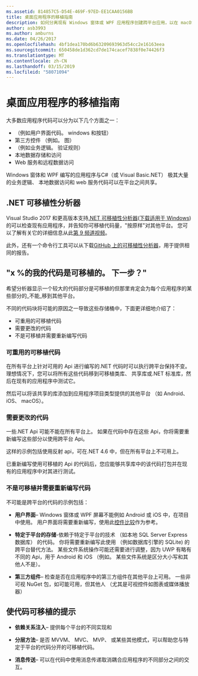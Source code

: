 ```yaml
---
ms.assetid: 814857C5-D54E-469F-97ED-EE1CAA0156BB
title: 桌面应用程序的移植指南
description: 如何分离现有 Windows 窗体或 WPF 应用程序创建跨平台应用，以在 macOS、 iOS、 Android 以及 UWP/Windows 10 上运行的简单说明。
author: asb3993
ms.author: amburns
ms.date: 04/26/2017
ms.openlocfilehash: 4bf1dea170bd6b63209693963d54cc2e16163eea
ms.sourcegitcommit: 650458de1d362cd7de174cacef7838f0e74426f3
ms.translationtype: MT
ms.contentlocale: zh-CN
ms.lasthandoff: 03/15/2019
ms.locfileid: "58071094"
---
```

# <a name="desktop-app-porting-guidance"></a>桌面应用程序的移植指南

大多数应用程序代码可以分为以下几个方面之一：

* （例如用户界面代码。 windows 和按钮）
* 第三方控件 （例如。 图）
* （例如业务逻辑。 验证规则）
* 本地数据存储和访问
* Web 服务和远程数据访问

Windows 窗体和 WPF 编写的应用程序与C#（或 Visual Basic.NET） 极其大量的业务逻辑、 本地数据访问和 web 服务代码可以在平台之间共享。

## <a name="net-portability-analyzer"></a>.NET 可移植性分析器

Visual Studio 2017 和更高版本支持[.NET 可移植性分析器](https://docs.microsoft.com/dotnet/articles/standard/portability-analyzer)([下载适用于 Windows](https://marketplace.visualstudio.com/items?itemName=ConnieYau.NETPortabilityAnalyzer)) 的可以检查现有应用程序，并告知你可移植代码量，"按原样"对其他平台。 您可以了解有关它的详细信息从此[第 9 频道视频](https://channel9.msdn.com/Blogs/Seth-Juarez/A-Brief-Look-at-the-NET-Portability-Analyzer)。

此外，还有一个命令行工具可以从下载[GitHub 上的可移植性分析器](https://github.com/Microsoft/dotnet-apiport)，用于提供相同的报告。

## <a name="x-of-my-code-is-portable-what-next"></a>"x %的我的代码是可移植的。 下一步？"

希望分析器显示一个较大的代码部分是可移植的但那里肯定会为每个应用程序的某些部分的_不能_移到其他平台。

不同的代码块将可能的原因之一导致这些存储桶中，下面更详细地介绍了：

* 可重用的可移植代码
* 需要更改的代码
* 不是可移植并需要重新编写代码

### <a name="re-useable-portable-code"></a>可重用的可移植代码

在所有平台上针对可用的 Api 进行编写的.NET 代码时可以执行跨平台保持不变。 理想情况下，您可以将所有这些代码移到可移植类库、 共享库或.NET 标准库，然后在现有的应用程序中测试它。

然后可以将该共享的库添加到应用程序项目类型提供的其他平台 （如 Android、 iOS、 macOS）。

### <a name="code-that-requires-changes"></a>需要更改的代码

一些.NET Api 可能不能在所有平台上。 如果在代码中存在这些 Api，你将需要重新编写这些部分以使用跨平台 Api。

这样的示例包括使用反射 api，可在.NET 4.6 中，但在所有平台上不可用上。

已重新编写使用可移植的 Api 的代码后，您应能够共享库中的该代码打包并在现有的应用程序中对其进行测试。

### <a name="code-that-isnt-portable-and-requires-a-re-write"></a>不是可移植并需要重新编写代码

不可能是跨平台的代码的示例包括：

- **用户界面**– Windows 窗体或 WPF 屏幕不能例如 Android 或 iOS 中，在项目中使用。 用户界面将需要重新编写，使用此[控件比较](~/cross-platform/desktop/controls/index.md)作为参考。

- **特定于平台的存储**-依赖于特定于平台的技术 （如本地 SQL Server Express 数据库） 的代码。 你将需要重新编写此使用 （例如数据库引擎的 SQLite) 的跨平台替代方法。
某些文件系统操作可能还需要进行调整，因为 UWP 有略有不同的 Api，用于 Android 和 iOS （例如。 某些文件系统是区分大小写和其他人不是）。

- **第三方组件**– 检查是否在应用程序中的第三方组件在其他平台上可用。 一些非可视 NuGet 包，如可能可用，但其他人 （尤其是可视控件如图表或媒体播放器）

## <a name="tips-for-making-code-portable"></a>使代码可移植的提示

- **依赖关系注入**– 提供每个平台的不同实现和

- **分层方法**– 是否 MVVM、 MVC、 MVP、 或某些其他模式，可以帮助您与特定于平台的代码分开的可移植代码。

- **消息传送**– 可以在代码中使用消息传递取消耦合应用程序的不同部分之间的交互。

